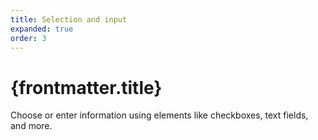 ```yaml
---
title: Selection and input
expanded: true
order: 3
---
```


# {frontmatter.title}

<Lede>

Choose or enter information using elements like checkboxes, text fields, and more.

</Lede>

<RichCardGrid cards={posts} />
